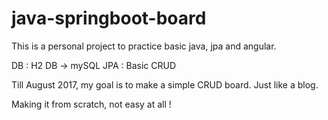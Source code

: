 # java-springboot-board


This is a personal project to practice basic java, jpa and angular.

DB :  H2 DB  -> mySQL
JPA : Basic CRUD

Till August 2017,
my goal is to make a simple CRUD board. 
Just like a blog.

Making it from scratch,
 not easy at all !
 
